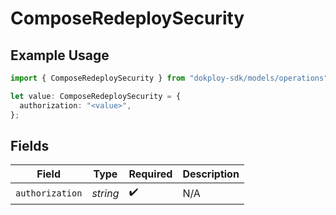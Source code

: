 # ComposeRedeploySecurity

## Example Usage

```typescript
import { ComposeRedeploySecurity } from "dokploy-sdk/models/operations";

let value: ComposeRedeploySecurity = {
  authorization: "<value>",
};
```

## Fields

| Field              | Type               | Required           | Description        |
| ------------------ | ------------------ | ------------------ | ------------------ |
| `authorization`    | *string*           | :heavy_check_mark: | N/A                |